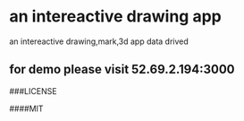 # an intereactive drawing app
an intereactive drawing,mark,3d app
data drived


## for demo please visit 52.69.2.194:3000

###LICENSE

####MIT
